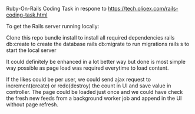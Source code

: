 Ruby-On-Rails Coding Task in respone to https://tech.olioex.com/rails-coding-task.html

To get the Rails server running locally:

Clone this repo
bundle install to install all required dependencies
rails db:create to create the database
rails db:migrate to run migrations
rails s to start the local server

It could definitely be enhanced in a lot better way but done is most simple way possible as page load was required everytime to load content.

If the likes could be per user, we could send ajax request to increment(create) or redo(destroy) the count in UI and save value in controller. The page could be loaded just once and we could have check the fresh new feeds from a background worker job and append in the UI without page refresh.

